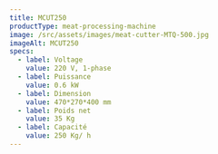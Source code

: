 ```yaml
---
title: MCUT250
productType: meat-processing-machine
image: /src/assets/images/meat-cutter-MTQ-500.jpg
imageAlt: MCUT250
specs:
  - label: Voltage
    value: 220 V, 1-phase
  - label: Puissance
    value: 0.6 kW
  - label: Dimension
    value: 470*270*400 mm
  - label: Poids net
    value: 35 Kg
  - label: Capacité
    value: 250 Kg/ h
---
```

